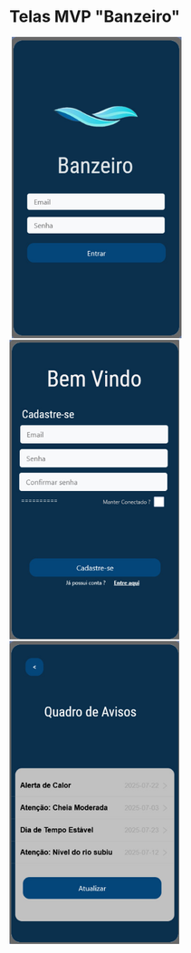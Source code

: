 # Telas MVP "Banzeiro"
<img src="" width="300"> <img src="https://github.com/IAGOx46/ESI-TP1/blob/9d4ee3806c8cb8b632e4293ab52a770c50fd9f9e/images/Tela_login.jpg" width="300"> <img src="https://github.com/IAGOx46/ESI-TP1/blob/30bc7a39bc9563d9bf4aa8e5085cef8188ae28c6/images/Tela_cadastro.jpg" width="300"> <img src="" width="300"> <img src="https://github.com/IAGOx46/ESI-TP1/blob/2797aa9a3a0bb8062d7d201caaa0b8dd3ccd48b6/images/Tela_quadro_de_avisos.jpg" width="300">

